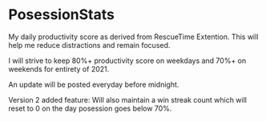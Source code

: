 # PosessionStats

My daily productivity score as derived from RescueTime Extention.
This will help me reduce distractions and remain focused.

I will strive to keep 80%+ productivity score on weekdays and 70%+ on weekends for entirety of 2021.

An update will be posted everyday before midnight.

Version 2 added feature: Will also maintain a win streak count which will reset to 0 on the day posession goes below 70%.
